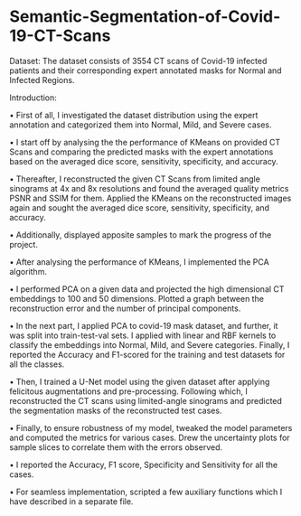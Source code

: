 # Semantic-Segmentation-of-Covid-19-CT-Scans


Dataset: The dataset consists of 3554 CT scans of Covid-19 infected patients and their corresponding expert annotated masks for Normal and Infected Regions.

Introduction:

•	First of all, I investigated the dataset distribution using the expert annotation and categorized them into Normal, Mild, and Severe cases. 

•	I start off by analysing the the performance of KMeans on provided CT Scans and comparing the predicted masks with the expert annotations based on the averaged dice score, sensitivity, specificity, and accuracy. 

•	Thereafter, I reconstructed the given CT Scans from limited angle sinograms at 4x and 8x resolutions and found the averaged quality metrics PSNR and SSIM for them. Applied the KMeans on the reconstructed images again and sought the averaged dice score, sensitivity, specificity, and accuracy. 

•	Additionally, displayed apposite samples to mark the progress of the project. 

•	After analysing the performance of KMeans, I implemented the PCA algorithm.

•	I performed PCA on a given data and projected the high dimensional CT embeddings to 100 and 50 dimensions. Plotted a graph between the reconstruction error and the number of principal components.

•	In the next part, I applied PCA to covid-19 mask dataset, and further, it was split into train-test-val sets. I applied with linear and RBF kernels to classify the embeddings into Normal, Mild, and Severe categories. Finally, I reported the Accuracy and F1-scored for the training and test datasets for all the classes.

•	Then, I trained a U-Net model using the given dataset after applying
felicitous augmentations and pre-processing. Following which, I reconstructed the CT scans using limited-angle sinograms and predicted the segmentation masks of the reconstructed test cases.

•	Finally, to ensure robustness of my model, tweaked the model parameters and computed the metrics for various cases. Drew the uncertainty plots for sample slices to correlate them with the errors observed.

•	I reported the Accuracy, F1 score, Specificity and Sensitivity for all the cases.

•	For seamless implementation, scripted a few auxiliary functions which I have described in a separate file.
